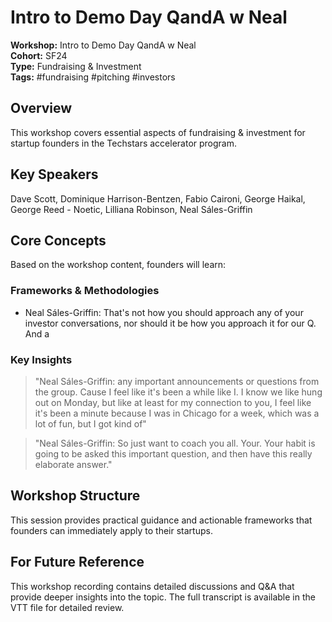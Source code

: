 # Intro to Demo Day QandA w  Neal

**Workshop:** Intro to Demo Day QandA w  Neal  
**Cohort:** SF24  
**Type:** Fundraising & Investment  
**Tags:** #fundraising #pitching #investors

## Overview

This workshop covers essential aspects of fundraising & investment for startup founders in the Techstars accelerator program.

## Key Speakers

Dave Scott, Dominique Harrison-Bentzen, Fabio Caironi, George Haikal, George Reed - Noetic, Lilliana Robinson, Neal Sáles-Griffin

## Core Concepts

Based on the workshop content, founders will learn:


### Frameworks & Methodologies

- Neal Sáles-Griffin: That's not how you should approach any of your investor conversations, nor should it be how you approach it for our Q. And a

### Key Insights

> "Neal Sáles-Griffin: any important announcements or questions from the group. Cause I feel like it's been a while like I. I know we like hung out on Monday, but like at least for my connection to you, I feel like it's been a minute because I was in Chicago for a week, which was a lot of fun, but I got kind of"

> "Neal Sáles-Griffin: So just want to coach you all. Your. Your habit is going to be asked this important question, and then have this really elaborate answer."


## Workshop Structure

This session provides practical guidance and actionable frameworks that founders can immediately apply to their startups.

## For Future Reference

This workshop recording contains detailed discussions and Q&A that provide deeper insights into the topic. The full transcript is available in the VTT file for detailed review.
